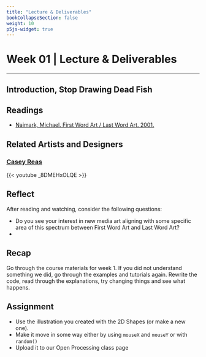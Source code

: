 ```yaml
---
title: "Lecture & Deliverables"
bookCollapseSection: false
weight: 10
p5js-widget: true
---
```


# Week 01 | Lecture & Deliverables

---

## Introduction, Stop Drawing Dead Fish

## Readings

- [Naimark, Michael. First Word Art / Last Word Art. 2001.](http://www.naimark.net/writing/firstword.html)

## Related Artists and Designers

### [Casey Reas](https://reas.com/)

{{< youtube _8DMEHxOLQE >}}

## Reflect

After reading and watching, consider the following questions:
- Do you see your interest in new media art aligning with some specific area of this spectrum between First Word Art and Last Word Art?
- 

## Recap

Go through the course materials for week 1. If you did not understand something we did, go through the examples and tutorials again. Rewrite the code, read through the explanations, try changing things and see what happens.

## Assignment

- Use the illustration you created with the 2D Shapes (or make a new one).
- Make it move in some way either by using ```mouseX``` and ```mouseY``` or with ```random()```
- Upload it to our Open Processing class page
